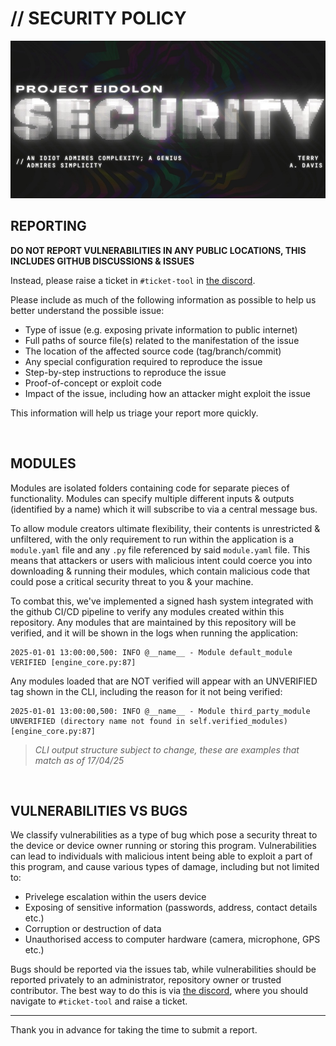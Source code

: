 # // SECURITY POLICY

![Banner](/.github/images/Banner_security_2x1.jpg)

## REPORTING

**DO NOT REPORT VULNERABILITIES IN ANY PUBLIC LOCATIONS, THIS INCLUDES GITHUB DISCUSSIONS & ISSUES**

Instead, please raise a ticket in `#ticket-tool` in [the discord](https://discord.gg/wDcxk4pCs5).

Please include as much of the following information as possible to help us better understand the possible issue:

* Type of issue (e.g. exposing private information to public internet)
* Full paths of source file(s) related to the manifestation of the issue
* The location of the affected source code (tag/branch/commit)
* Any special configuration required to reproduce the issue
* Step-by-step instructions to reproduce the issue
* Proof-of-concept or exploit code
* Impact of the issue, including how an attacker might exploit the issue

This information will help us triage your report more quickly.

<br/>

## MODULES

Modules are isolated folders containing code for separate pieces of functionality. Modules can specify multiple different
inputs & outputs (identified by a name) which it will subscribe to via a central message bus.

To allow module creators ultimate flexibility, their contents is unrestricted & unfiltered, with the only requirement to
run within the application is a `module.yaml` file and any `.py` file referenced by said `module.yaml` file.
This means that attackers or users with malicious intent could coerce you into downloading & running their modules,
which contain malicious code that could pose a critical security threat to you & your machine.

To combat this, we've implemented a signed hash system integrated with the github CI/CD pipeline to verify any modules
created within this repository. Any modules that are maintained by this repository will be verified, and it will be shown
in the logs when running the application:
```
2025-01-01 13:00:00,500: INFO @__name__ - Module default_module VERIFIED [engine_core.py:87]
```

Any modules loaded that are NOT verified will appear with an UNVERIFIED tag shown in the CLI, including the reason for it not being verified:
```
2025-01-01 13:00:00,500: INFO @__name__ - Module third_party_module UNVERIFIED (directory name not found in self.verified_modules) [engine_core.py:87]
```

> *CLI output structure subject to change, these are examples that match as of 17/04/25*

<br/>


## VULNERABILITIES VS BUGS

We classify vulnerabilities as a type of bug which pose a security threat to the device or device owner running
or storing this program. Vulnerabilities can lead to individuals with malicious intent being able to exploit
a part of this program, and cause various types of damage, including but not limited to:
- Privelege escalation within the users device
- Exposing of sensitive information (passwords, address, contact details etc.)
- Corruption or destruction of data
- Unauthorised access to computer hardware (camera, microphone, GPS etc.)

Bugs should be reported via the issues tab, while vulnerabilities should be reported privately to an administrator,
repository owner or trusted contributor. The best way to do this is via [the discord](https://discord.gg/wDcxk4pCs5),
where you should navigate to `#ticket-tool` and raise a ticket.

---

Thank you in advance for taking the time to submit a report.
